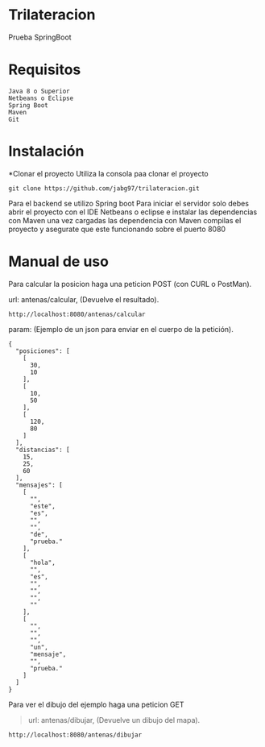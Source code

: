 # Trilateracion
Prueba SpringBoot 

# Requisitos

```
Java 8 o Superior
Netbeans o Eclipse
Spring Boot
Maven
Git
```

# Instalación

*Clonar el proyecto 
Utiliza la consola paa clonar el proyecto
```
git clone https://github.com/jabg97/trilateracion.git
```

Para el backend se utilizo Spring boot 
Para iniciar el servidor solo debes abrir el proyecto con el IDE Netbeans o eclipse e instalar las dependencias con Maven
una vez cargadas las dependencia con Maven  compilas el proyecto y asegurate que este funcionando sobre el puerto 8080

# Manual de uso

Para calcular la posicion haga una peticion POST (con CURL o PostMan).

url: antenas/calcular, (Devuelve el resultado).
```
http://localhost:8080/antenas/calcular
```
param: (Ejemplo de un json para enviar en el cuerpo de la petición).
```
{
  "posiciones": [
    [
      30,
      10
    ],
    [
      10,
      50
    ],
    [
      120,
      80
    ]
  ],
  "distancias": [
    15,
    25,
    60
  ],
  "mensajes": [
    [
      "",
      "este",
      "es",
      "",
      "",
      "de",
      "prueba."
    ],
    [
      "hola",
      "",
      "es",
      "",
      "",
      "",
      ""
    ],
    [
      "",
      "",
      "",
      "un",
      "mensaje",
      "",
      "prueba."
    ]
  ]
}
```

Para ver el dibujo del ejemplo haga una peticion GET

> url: antenas/dibujar, (Devuelve un dibujo del mapa).

```
http://localhost:8080/antenas/dibujar
```
